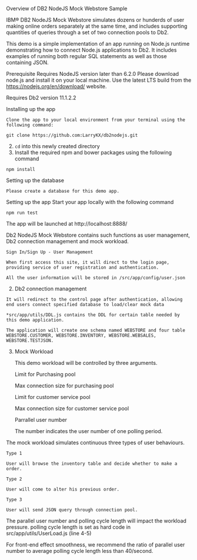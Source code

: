 Overview of DB2 NodeJS Mock Webstore Sample

IBM® DB2 NodeJS Mock Webstore simulates dozens or hunderds of user making online orders separately at the same time, and includes supporting quantities of queries through a set of two connection pools to Db2.

This demo is a simple implementation of an app running on Node.js runtime demonstrating how to connect Node.js applications to Db2. It includes examples of running both regular SQL statements as well as those containing JSON. 

Prerequisite
Requires NodeJS version later than 6.2.0
Please download node.js and install it on your local machine. Use the latest LTS build from the https://nodejs.org/en/download/ website.

Requires Db2 version 11.1.2.2


Installing up the app

    Clone the app to your local environment from your terminal using the following command:

    git clone https://github.com:LarryKX/db2nodejs.git

2.   `cd` into this newly created directory
3.    Install the required npm and bower packages using the following command

    npm install


Setting up the database

    Please create a database for this demo app.


Setting up the app
Start your app locally with the following command

    npm run test

The app will be launched at http://localhost:8888/




Db2 NodeJS Mock Webstore contains such functions as
user management, Db2 connection management and mock workload.

    Sign In/Sign Up - User Management

    When first access this site, it will direct to the login page, providing service of user registration and authentication.

    All the user information will be stored in /src/app/config/user.json


 2.   Db2 connection management

    It will redirect to the control page after authentication, allowing end users connect specified database to load/clear mock data

    *src/app/utils/DDL.js contains the DDL for certain table needed by this demo application.

    The application will create one schema named WEBSTORE and four table WEBSTORE.CUSTOMER, WEBSTORE.INVENTORY, WEBSTORE.WEBSALES, WEBSTORE.TESTJSON.


3.  Mock Workload

    This demo workload will be controlled by three arguments.


    Limit for Purchasing pool

     Max connection size for purchasing pool

    Limit for customer service pool

    Max connection size for customer service pool

    Parrallel user number

    The number indicates the user number of one polling period.


The mock workload simulates continuous three types of user behaviours.

    Type 1

    User will browse the inventory table and decide whether to make a order.

    Type 2

    User will come to alter his previous order.

    Type 3

    User will send JSON query through connection pool.


The parallel user number and polling cycle length will impact the workload pressure.
polling cycle length is set as hard code in src/app/utils/UserLoad.js (line 4-5)

For front-end effect smoothness, we recommend the ratio of parallel user number to average polling cycle length less than 40/second.


